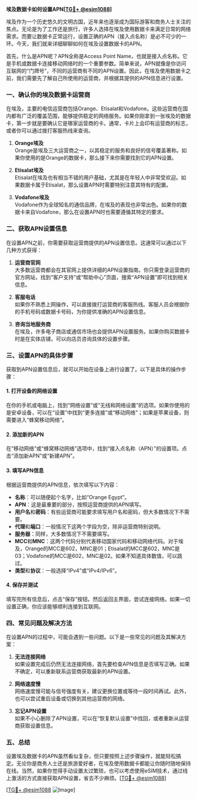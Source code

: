 **埃及数据卡如何设置APN[[TG💪+ @esim1088](https://t.me/s/esim1088)]**

埃及作为一个历史悠久的文明古国，近年来也逐渐成为国际游客和商务人士关注的焦点。无论是为了工作还是旅行，许多人选择在埃及使用数据卡来满足日常的网络需求。而要让数据卡正常运行，设置正确的APN（接入点名称）是必不可少的一环。今天，我们就来详细聊聊如何在埃及设置数据卡的APN。

首先，什么是APN呢？APN全称是Access Point Name，也就是接入点名称。它是手机或数据卡连接移动网络时的一个重要参数。简单来说，APN就像是你访问互联网的“门牌号”，不同的运营商有不同的APN设置。因此，在埃及使用数据卡之前，我们需要先了解自己所使用的运营商，并根据其提供的APN信息进行设置。

### **一、确认你的埃及数据卡运营商**

在埃及，主要的电信运营商包括Orange、Etisalat和Vodafone。这些运营商在国内都有广泛的覆盖范围，能够提供稳定的网络服务。如果你刚拿到一张埃及的数据卡，第一步就是要确认它是哪家运营商的卡。通常，卡片上会印有运营商的标志，或者你可以通过拨打客服热线来查询。

1. **Orange埃及**  
   Orange是埃及三大运营商之一，以其稳定的服务和良好的信号覆盖著称。如果你使用的是Orange的数据卡，那么接下来你需要找到它的APN设置。

2. **Etisalat埃及**  
   Etisalat在埃及也有相当不错的用户基础，尤其是在年轻人中非常受欢迎。如果数据卡属于Etisalat，那么设置APN时需要特别注意其特有的配置。

3. **Vodafone埃及**  
   Vodafone作为全球知名的通信品牌，在埃及的表现也非常出色。如果你的数据卡来自Vodafone，那么在设置APN时也需要遵循其特定的要求。

### **二、获取APN设置信息**

在设置APN之前，你需要获取运营商提供的APN设置信息。这通常可以通过以下几种方式获得：

1. **运营商官网**  
   大多数运营商都会在其官网上提供详细的APN设置指南。你只需登录运营商的官方网站，找到“客户支持”或“帮助中心”页面，搜索“APN设置”即可找到相关信息。

2. **客服电话**  
   如果你不熟悉上网操作，可以直接拨打运营商的客服热线。客服人员会根据你的手机号码或数据卡号码，为你提供准确的APN设置信息。

3. **咨询当地服务商**  
   在埃及，许多电子商店或通信市场也会提供APN设置服务。如果你购买数据卡时是在实体店铺，可以向店员咨询具体的设置步骤。

### **三、设置APN的具体步骤**

获取到APN设置信息后，就可以开始在设备上进行设置了。以下是具体的操作步骤：

#### **1. 打开设备的网络设置**
在你的手机或电脑上，找到“网络设置”或“无线和网络设置”的选项。如果你使用的是安卓设备，可以在“设置”中找到“更多连接”或“移动网络”；如果是苹果设备，则需要进入“蜂窝移动网络”。

#### **2. 添加新的APN**
在“移动网络”或“蜂窝移动网络”选项中，找到“接入点名称（APN）”的设置项。点击“添加新APN”或“新建APN”。

#### **3. 填写APN信息**
根据运营商提供的APN信息，依次填写以下内容：
- **名称**：可以随便起个名字，比如“Orange Egypt”。
- **APN**：这是最重要的部分，按照运营商提供的APN填写。
- **用户名**和**密码**：有些运营商可能要求填写用户名和密码，但大多数情况下不需要。
- **代理**和**端口**：一般情况下这两个字段为空，除非运营商特别说明。
- **服务器**：同样，大多数情况下不需要填写。
- **MCC**和**MNC**：这两个代码分别代表移动国家代码和移动网络代码。对于埃及，Orange的MCC是602，MNC是01；Etisalat的MCC是602，MNC是03；Vodafone的MCC是602，MNC是02。如果不知道具体数值，可以跳过。
- **类型**和**协议**：一般选择“IPv4”或“IPv4/IPv6”。

#### **4. 保存并测试**
填写完所有信息后，点击“保存”按钮。然后返回主界面，尝试连接网络。如果一切设置正确，你应该能够顺利连接到互联网。

### **四、常见问题及解决方法**

在设置APN的过程中，可能会遇到一些问题。以下是一些常见的问题及其解决方案：

1. **无法连接网络**  
   如果设置完成后仍然无法连接网络，首先要检查APN信息是否填写正确。如果不确定，可以重新联系运营商获取最新的APN设置。

2. **网络速度慢**  
   网络速度慢可能与信号强度有关，建议更换位置或等待一段时间再试。此外，也可以尝试重启设备或切换到其他运营商的网络。

3. **忘记APN设置**  
   如果不小心删除了APN设置，可以在“恢复默认设置”中找回，或者重新从运营商获取设置信息。

### **五、总结**

设置埃及数据卡的APN虽然看似复杂，但只要按照上述步骤操作，就能轻松搞定。无论你是商务人士还是旅游爱好者，在埃及使用数据卡都能让你随时随地保持在线。当然，如果你觉得手动设置太过繁琐，也可以考虑使用eSIM技术，通过线上激活的方式直接获取APN设置，省去不少麻烦。[[TG💪+ @esim1088](https://t.me/s/esim1088)]

[[TG💪+ @esim1088](https://t.me/s/esim1088) ![Image](https://i.postimg.cc/4NQfJmqS/Snipaste-2025-05-13-00-14-12.png)]